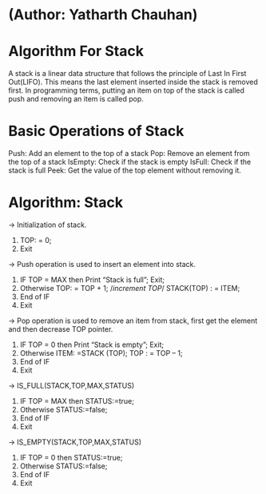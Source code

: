 # (Author: Yatharth Chauhan)

# Algorithm For Stack

A stack is a linear data structure that follows the principle of Last In First Out(LIFO).
This means the last element inserted inside the stack is removed first.
In programming terms, putting an item on top of the stack is called push and removing an item is called pop.

# Basic Operations of Stack

Push: Add an element to the top of a stack
Pop: Remove an element from the top of a stack
IsEmpty: Check if the stack is empty
IsFull: Check if the stack is full
Peek: Get the value of the top element without removing it.

# Algorithm: Stack

-> Initialization of stack.

1. TOP: = 0;
2. Exit

-> Push operation is used to insert an element into stack.

1. IF TOP = MAX then
   Print “Stack is full”;
   Exit;
2. Otherwise
   TOP: = TOP + 1; /_increment TOP_/
   STACK(TOP) : = ITEM;
3. End of IF
4. Exit

-> Pop operation is used to remove an item from stack, first get the element and then decrease TOP pointer.

1. IF TOP = 0 then
   Print “Stack is empty”;
   Exit;
2. Otherwise
   ITEM: =STACK (TOP);
   TOP : = TOP – 1;
3. End of IF
4. Exit

-> IS_FULL(STACK,TOP,MAX,STATUS)

1. IF TOP = MAX then
   STATUS:=true;
2. Otherwise
   STATUS:=false;
3. End of IF
4. Exit

-> IS_EMPTY(STACK,TOP,MAX,STATUS)

1. IF TOP = 0 then
   STATUS:=true;
2. Otherwise
   STATUS:=false;
3. End of IF
4. Exit
